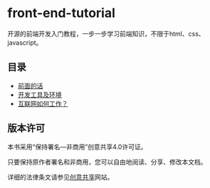 # front-end-tutorial
开源的前端开发入门教程，一步一步学习前端知识，不限于html、css、javascript。

## 目录

- [前面的话](doc/preface.md)
- [开发工具及环境](doc/develop-tool.md)
- [互联网如何工作？](doc/internet.md)

## 版本许可

本书采用“保持署名—非商用”创意共享4.0许可证。

只要保持原作者署名和非商用，您可以自由地阅读、分享、修改本文档。

详细的法律条文请参见[创意共享](http://creativecommons.org/licenses/by-nc/4.0/)网站。
